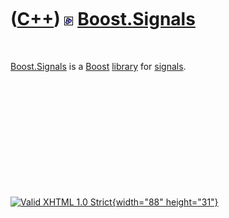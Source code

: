 



 

 

 

 

 

([C++](Cpp.htm)) ![Boost](PicBoost.png) [Boost.Signals](CppSignals.htm)
=======================================================================

 

[Boost.Signals](CppSignals.htm) is a [Boost](CppBoost.htm)
[library](CppLibrary.htm) for [signals](CppBoostSignal.htm).

 

 

 

 

 





 

[![Valid XHTML 1.0 Strict](valid-xhtml10.png){width="88"
height="31"}](http://validator.w3.org/check?uri=referer)
